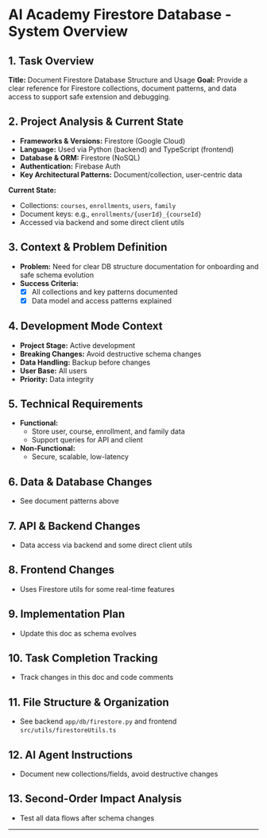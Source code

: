 # AI Academy Firestore Database - System Overview

## 1. Task Overview
**Title:** Document Firestore Database Structure and Usage
**Goal:** Provide a clear reference for Firestore collections, document patterns, and data access to support safe extension and debugging.

## 2. Project Analysis & Current State
- **Frameworks & Versions:** Firestore (Google Cloud)
- **Language:** Used via Python (backend) and TypeScript (frontend)
- **Database & ORM:** Firestore (NoSQL)
- **Authentication:** Firebase Auth
- **Key Architectural Patterns:** Document/collection, user-centric data

**Current State:**
- Collections: `courses`, `enrollments`, `users`, `family`
- Document keys: e.g., `enrollments/{userId}_{courseId}`
- Accessed via backend and some direct client utils

## 3. Context & Problem Definition
- **Problem:** Need for clear DB structure documentation for onboarding and safe schema evolution
- **Success Criteria:**
  - [x] All collections and key patterns documented
  - [x] Data model and access patterns explained

## 4. Development Mode Context
- **Project Stage:** Active development
- **Breaking Changes:** Avoid destructive schema changes
- **Data Handling:** Backup before changes
- **User Base:** All users
- **Priority:** Data integrity

## 5. Technical Requirements
- **Functional:**
  - Store user, course, enrollment, and family data
  - Support queries for API and client
- **Non-Functional:**
  - Secure, scalable, low-latency

## 6. Data & Database Changes
- See document patterns above

## 7. API & Backend Changes
- Data access via backend and some direct client utils

## 8. Frontend Changes
- Uses Firestore utils for some real-time features

## 9. Implementation Plan
- Update this doc as schema evolves

## 10. Task Completion Tracking
- Track changes in this doc and code comments

## 11. File Structure & Organization
- See backend `app/db/firestore.py` and frontend `src/utils/firestoreUtils.ts`

## 12. AI Agent Instructions
- Document new collections/fields, avoid destructive changes

## 13. Second-Order Impact Analysis
- Test all data flows after schema changes

---
